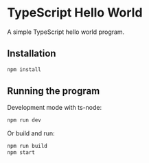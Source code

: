 # TypeScript Hello World

A simple TypeScript hello world program.

## Installation

```bash
npm install
```

## Running the program

Development mode with ts-node:
```bash
npm run dev
```

Or build and run:
```bash
npm run build
npm start
```
